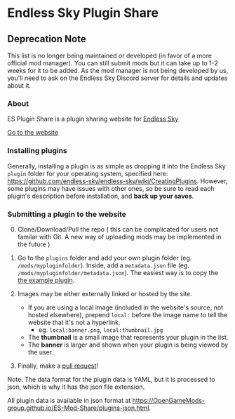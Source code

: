 # Endless Sky Plugin Share

## Deprecation Note
This list is no longer being maintained or developed (in favor of a more official mod manager). You can still submit mods but it can take up to 1-2 weeks for it to be added. As the mod manager is not being developed by us, you'll need to ask on the Endless Sky Discord server for details and updates about it.

### About
ES Plugin Share is a plugin sharing website for [Endless Sky](http://endless-sky.github.io/)

[Go to the website](https://OpenGameMods-group.github.io/ES-Mod-Share/)

### Installing plugins
Generally, installing a plugin is as simple as dropping it into the Endless Sky `plugin` folder for your operating system, specified here: https://github.com/endless-sky/endless-sky/wiki/CreatingPlugins.
However, some plugins may have issues with other ones, so be sure to read each plugin's description before installation, and **back up your saves**.

### Submitting a plugin to the website
0. Clone/Download/Pull the repo ( this can be complicated for users not familar with Git. A new way of uploading mods may be implemented in the future )

1. Go to the `plugins` folder and add your own plugin folder (eg. `/mods/mypluginfolder`). Inside, add a `metadata.json` file (eg. `/mods/mypluginfolder/metadata.json`). The easiest way is to copy the [the example plugin](https://github.com/CodeDraken/ES-Mod-Share/tree/gh-pages/_plugins/mod-example-title).

2. Images may be either externally linked or hosted by the site.
    - If you are using a local image (included in the website's source, not hosted elsewhere), prepend `local:` before the image name to tell the website that it's not a hyperlink.
        - eg. `local:banner.png`, `local:thumbnail.jpg`
    - The **thumbnail** is a small image that represents your plugin in the list. 
    - The **banner** is larger and shown when your plugin is being viewed by the user.

3. Finally, make a [pull request](https://help.github.com/articles/creating-a-pull-request/)!

Note: The data format for the plugin data is YAML, but it is processed to json, which is why it has the json file extension.

All plugin data is available in json format at https://OpenGameMods-group.github.io/ES-Mod-Share/plugins-json.html.

